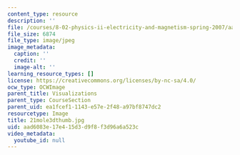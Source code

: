 ```yaml
---
content_type: resource
description: ''
file: /courses/8-02-physics-ii-electricity-and-magnetism-spring-2007/aad6083e17e415d3d9f8f3d96a6a523c_21mole3dthumb.jpg
file_size: 6874
file_type: image/jpeg
image_metadata:
  caption: ''
  credit: ''
  image-alt: ''
learning_resource_types: []
license: https://creativecommons.org/licenses/by-nc-sa/4.0/
ocw_type: OCWImage
parent_title: Visualizations
parent_type: CourseSection
parent_uid: ea1fcef1-1143-e57e-2f48-a97bf8747dc2
resourcetype: Image
title: 21mole3dthumb.jpg
uid: aad6083e-17e4-15d3-d9f8-f3d96a6a523c
video_metadata:
  youtube_id: null
---
```

